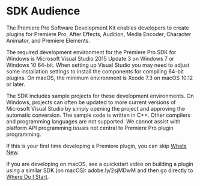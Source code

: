 <a id="intro-sdk-audience"></a>

# SDK Audience

The Premiere Pro Software Development Kit enables developers to create plugins for Premiere Pro, After Effects, Audition, Media Encoder, Character Animator, and Premiere Elements.

The required development environment for the Premiere Pro SDK for Windows is Microsoft Visual Studio 2015 Update 3 on Windows 7 or Windows 10 64-bit. When setting up Visual Studio you may need to adjust some installation settings to install the components for compiling 64-bit plugins. On macOS, the minimum environment is Xcode 7.3 on macOS 10.12 or later.

The SDK includes sample projects for these development environments. On Windows, projects can often be updated to more current versions of Microsoft Visual Studio by simply opening the project and approving the automatic conversion. The sample code is written in C++. Other compilers and programming languages are not supported. We cannot assist with platform API programming issues not central to Premiere Pro plugin programming.

If this is your first time developing a Premiere plugin, you can skip [Whats New](whats-new.md#intro-whats-new).

If you are developing on macOS, see a quickstart video on building a plugin using a similar SDK (on macOS): adobe.ly/2sjMDwM and then go directly to [Where Do I Start](where-do-i-start.md#intro-where-do-i-start).

